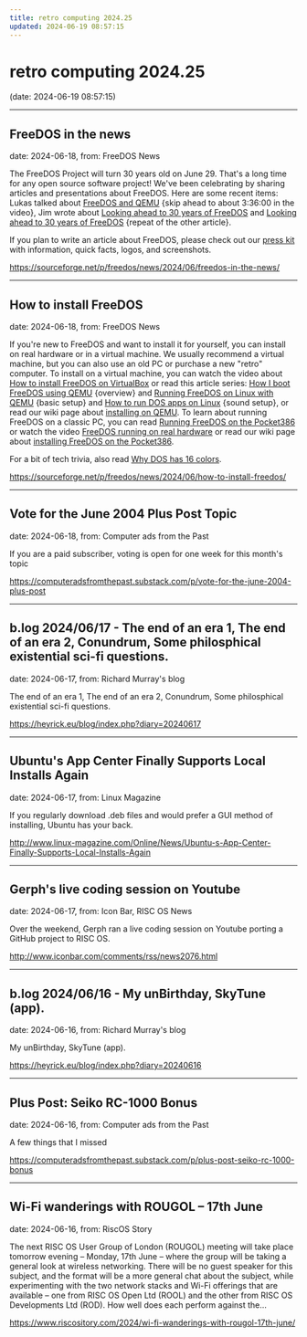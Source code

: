 ```yaml
---
title: retro computing 2024.25
updated: 2024-06-19 08:57:15
---
```


# retro computing 2024.25

(date: 2024-06-19 08:57:15)

---

## FreeDOS in the news

date: 2024-06-18, from: FreeDOS News

<div class="markdown_content"><p>The FreeDOS Project will turn 30 years old on June 29. That's a long time for any open source software project! We've been celebrating by sharing articles and presentations about FreeDOS. Here are some recent items: Lukas talked about <a class="" href="https://pretalx.com/devconf-cz-2024/talk/YKCRXP/" rel="nofollow">FreeDOS and QEMU</a> {skip ahead to about 3:36:00 in the video}, Jim wrote about <a class="" href="https://www.both.org/?p=3991" rel="nofollow">Looking ahead to 30 years of FreeDOS</a> and <a class="" href="https://allthingsopen.org/articles/30-years-freedos" rel="nofollow">Looking ahead to 30 years of FreeDOS</a> {repeat of the other article}.</p>
<p>If you plan to write an article about FreeDOS, please check out our <a class="" href="https://www.freedos.org/presskit/" rel="nofollow">press kit</a> with information, quick facts, logos, and screenshots.</p></div> 

<https://sourceforge.net/p/freedos/news/2024/06/freedos-in-the-news/>

---

## How to install FreeDOS

date: 2024-06-18, from: FreeDOS News

<div class="markdown_content"><p>If you're new to FreeDOS and want to install it for yourself, you can install on real hardware or in a virtual machine. We usually recommend a virtual machine, but you can also use an old PC or purchase a new "retro" computer. To install on a virtual machine, you can watch the video about <a class="" href="https://youtu.be/xXkmOwLPpcg?feature=shared" rel="nofollow">How to install FreeDOS on VirtualBox</a> or read this article series: <a class="" href="https://www.both.org/?p=4743" rel="nofollow">How I boot FreeDOS using QEMU</a> {overview} and <a class="" href="https://www.both.org/?p=5612" rel="nofollow">Running FreeDOS on Linux with QEMU</a> {basic setup} and <a class="" href="https://www.both.org/?p=5632" rel="nofollow">How to run DOS apps on Linux</a> {sound setup}, or read our wiki page about <a class="" href="https://wiki.freedos.org/wiki/QEMU" rel="nofollow">installing on QEMU</a>. To learn about running FreeDOS on a classic PC, you can read <a class="" href="https://www.both.org/?p=5690" rel="nofollow">Running FreeDOS on the Pocket386</a> or watch the video <a class="" href="https://youtu.be/2h96UseZs6Q" rel="nofollow">FreeDOS running on real hardware</a> or read our wiki page about <a class="" href="https://wiki.freedos.org/wiki/Pocket386" rel="nofollow">installing FreeDOS on the Pocket386</a>.</p>
<p>For a bit of tech trivia, also read <a class="" href="https://www.both.org/?p=5546" rel="nofollow">Why DOS has 16 colors</a>.</p></div> 

<https://sourceforge.net/p/freedos/news/2024/06/how-to-install-freedos/>

---

## Vote for the June 2004 Plus Post Topic

date: 2024-06-18, from: Computer ads from the Past

If you are a paid subscriber, voting is open for one week for this month's topic 

<https://computeradsfromthepast.substack.com/p/vote-for-the-june-2004-plus-post>

---

## b.log 2024/06/17 - The end of an era 1, The end of an era 2, Conundrum, Some philosphical existential sci-fi questions.

date: 2024-06-17, from: Richard Murray's blog

The end of an era 1, The end of an era 2, Conundrum, Some philosphical existential sci-fi questions. 

<https://heyrick.eu/blog/index.php?diary=20240617>

---

## Ubuntu's App Center Finally Supports Local Installs Again

date: 2024-06-17, from: Linux Magazine

<p>If you regularly download .deb files and would prefer a GUI method of installing, Ubuntu has your back.</p> 

<http://www.linux-magazine.com/Online/News/Ubuntu-s-App-Center-Finally-Supports-Local-Installs-Again>

---

## Gerph's live coding session on Youtube

date: 2024-06-17, from: Icon Bar, RISC OS News

Over the weekend, Gerph ran a live coding session on Youtube porting a GitHub project to RISC OS. 

<http://www.iconbar.com/comments/rss/news2076.html>

---

## b.log 2024/06/16 - My unBirthday, SkyTune (app).

date: 2024-06-16, from: Richard Murray's blog

My unBirthday, SkyTune (app). 

<https://heyrick.eu/blog/index.php?diary=20240616>

---

## Plus Post: Seiko RC-1000 Bonus

date: 2024-06-16, from: Computer ads from the Past

A few things that I missed 

<https://computeradsfromthepast.substack.com/p/plus-post-seiko-rc-1000-bonus>

---

## Wi-Fi wanderings with ROUGOL – 17th June

date: 2024-06-16, from: RiscOS Story

The next RISC OS User Group of London (ROUGOL) meeting will take place tomorrow evening &#8211; Monday, 17th June &#8211; where the group will be taking a general look at wireless networking. There will be no guest speaker for this subject, and the format will be a more general chat about the subject, while experimenting with the two network stacks and Wi-Fi offerings that are available &#8211; one from RISC OS Open Ltd (ROOL) and the other from RISC OS Developments Ltd (ROD). How well does each perform against the&#8230; 

<https://www.riscository.com/2024/wi-fi-wanderings-with-rougol-17th-june/>

